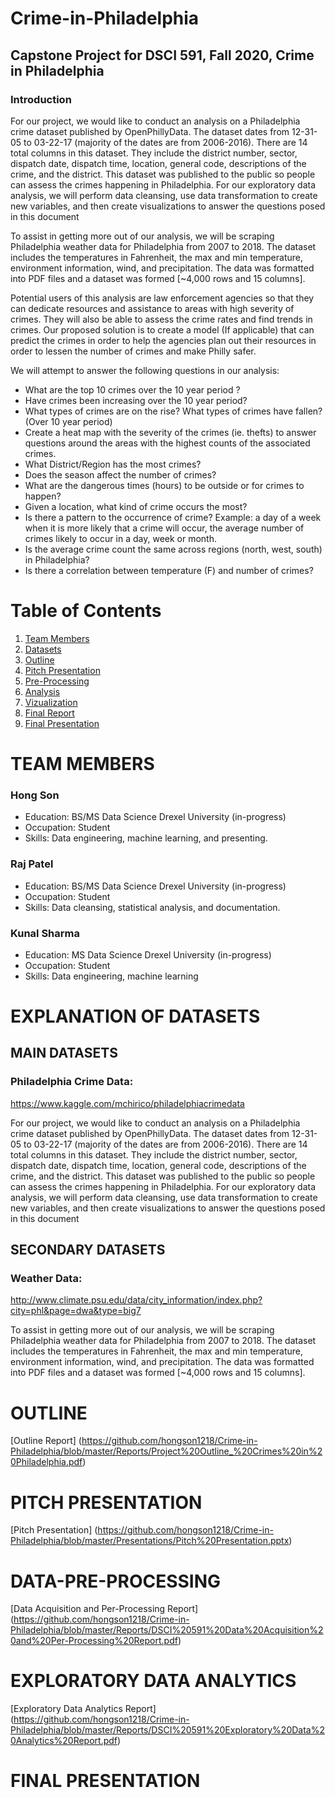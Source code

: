 # Crime-in-Philadelphia
## Capstone Project for DSCI 591, Fall 2020, Crime in Philadelphia
### Introduction

For our project, we would like to conduct an analysis on a Philadelphia crime dataset published by OpenPhillyData. The dataset dates from 12-31-05 to 03-22-17 (majority of the dates are from 2006-2016). There are 14 total columns in this dataset. They include the district number, sector, dispatch date, dispatch time, location, general code, descriptions of the crime, and the district. This dataset was published to the public so people can assess the crimes happening in Philadelphia. For our exploratory data analysis, we will perform data cleansing, use data transformation to create new variables, and then create visualizations to answer the questions posed in this document

To assist in getting more out of our analysis, we will be scraping Philadelphia weather data for Philadelphia from 2007 to 2018. The dataset includes the temperatures in Fahrenheit, the max and min temperature, environment information, wind, and precipitation. The data was formatted into PDF files and a dataset was formed [~4,000 rows and 15 columns].

Potential users of this analysis are law enforcement agencies so that they can dedicate resources and assistance to areas with high severity of crimes. They will also be able to assess the crime rates and find trends in crimes. Our proposed solution is to create a model (If applicable) that can predict the crimes in order to help the agencies plan out their resources in order to lessen the number of crimes and make Philly safer.

We will attempt to answer the following questions in our analysis:

- What are the top 10 crimes over the 10 year period ? 
- Have crimes been increasing over the 10 year period? 
- What types of crimes are on the rise? What types of crimes have fallen? (Over 10 year period) 
- Create a heat map with the severity of the crimes (ie. thefts) to answer questions around the areas with the highest counts of the associated crimes. 
- What District/Region has the most crimes?  
- Does the season affect the number of crimes? 
- What are the dangerous times (hours) to be outside or for crimes to happen? 
- Given a location, what kind of crime occurs the most? 
- Is there a pattern to the occurrence of crime? Example: a day of a week when it is more likely that a crime will occur,  the average number of crimes likely to occur in a day, week or month.
- Is the average crime count the same across regions (north, west, south) in Philadelphia?
- Is there a correlation between temperature (F) and number of crimes?


# Table of Contents
1. [Team Members](#TEAM-MEMBERS)
1. [Datasets](#EXPLANATION-OF-DATASETS)
1. [Outline](#OUTLINE)
1. [Pitch Presentation](#PITCH-PRESENTATION)
1. [Pre-Processing](#DATA-PRE-PROCESSING)
1. [Analysis](#DATA-ANALYSIS)
1. [Vizualization](#DATA-VISUALIZATION)
1. [Final Report](#FINAL-REPORT)
1. [Final Presentation](#FINAL-PRESENTATION)


# TEAM MEMBERS

### Hong Son
- Education: BS/MS Data Science Drexel University (in-progress)
- Occupation: Student
- Skills: Data engineering, machine learning, and presenting. 

### Raj Patel
- Education: BS/MS Data Science Drexel University (in-progress)
- Occupation: Student
- Skills: Data cleansing, statistical analysis, and documentation. 

### Kunal Sharma
- Education: MS Data Science Drexel University (in-progress)
- Occupation: Student
- Skills: Data engineering, machine learning


# EXPLANATION OF DATASETS

## MAIN DATASETS
### Philadelphia Crime Data:
https://www.kaggle.com/mchirico/philadelphiacrimedata

For our project, we would like to conduct an analysis on a Philadelphia crime dataset published by OpenPhillyData. The dataset dates from 12-31-05 to 03-22-17 (majority of the dates are from 2006-2016). There are 14 total columns in this dataset. They include the district number, sector, dispatch date, dispatch time, location, general code, descriptions of the crime, and the district. This dataset was published to the public so people can assess the crimes happening in Philadelphia. For our exploratory data analysis, we will perform data cleansing, use data transformation to create new variables, and then create visualizations to answer the questions posed in this document


## SECONDARY DATASETS
### Weather Data: 
http://www.climate.psu.edu/data/city_information/index.php?city=phl&page=dwa&type=big7

To assist in getting more out of our analysis, we will be scraping Philadelphia weather data for Philadelphia from 2007 to 2018. The dataset includes the temperatures in Fahrenheit, the max and min temperature, environment information, wind, and precipitation. The data was formatted into PDF files and a dataset was formed [~4,000 rows and 15 columns].


# OUTLINE

[Outline Report]
(https://github.com/hongson1218/Crime-in-Philadelphia/blob/master/Reports/Project%20Outline_%20Crimes%20in%20Philadelphia.pdf)


# PITCH PRESENTATION

[Pitch Presentation]
(https://github.com/hongson1218/Crime-in-Philadelphia/blob/master/Presentations/Pitch%20Presentation.pptx)


# DATA-PRE-PROCESSING

[Data Acquisition and Per-Processing Report]
(https://github.com/hongson1218/Crime-in-Philadelphia/blob/master/Reports/DSCI%20591%20Data%20Acquisition%20and%20Per-Processing%20Report.pdf)


# EXPLORATORY DATA ANALYTICS

[Exploratory Data Analytics Report]
(https://github.com/hongson1218/Crime-in-Philadelphia/blob/master/Reports/DSCI%20591%20Exploratory%20Data%20Analytics%20Report.pdf)


# FINAL PRESENTATION

